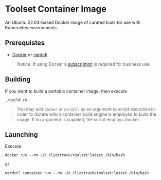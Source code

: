 # Toolset Container Image

An Ubuntu 22.04-based Docker image of curated tools for use with Kubernetes environments.

## Prerequistes

* [Docker](https://docs.docker.com/desktop/) or [nerdctl](https://github.com/containerd/nerdctl)

> Notice: if using Docker a [subscription](https://www.docker.com/blog/updating-product-subscriptions/) is required for business use.


## Building

If you want to build a portable container image, then execute

```
./build.sh
```
> You may add `docker` or `nerdctl` as an argument to script execution in order to dictate which container build engine is employed to build the image.  If no argument is supplied, the script employs Docker.

## Launching

Execute

```
docker run --rm -it clicktruck/toolset:latest /bin/bash
```

or

```
nerdctl container run --rm -it clicktruck/toolset:latest /bin/bash
```
